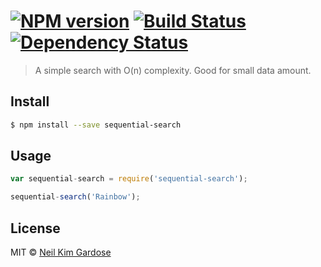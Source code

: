 #  [![NPM version][npm-image]][npm-url] [![Build Status][travis-image]][travis-url] [![Dependency Status][daviddm-url]][daviddm-image]

>  A simple search with O(n) complexity. Good for small data amount.


## Install

```sh
$ npm install --save sequential-search
```


## Usage

```js
var sequential-search = require('sequential-search');

sequential-search('Rainbow');
```


## License

MIT © [Neil Kim Gardose](https://github.com/nkpgardose)


[npm-url]: https://npmjs.org/package/sequential-search
[npm-image]: https://badge.fury.io/js/sequential-search.svg
[travis-url]: https://travis-ci.org/nkpgardose/sequential-search
[travis-image]: https://travis-ci.org/nkpgardose/sequential-search.svg?branch=master
[daviddm-url]: https://david-dm.org/nkpgardose/sequential-search.svg?theme=shields.io
[daviddm-image]: https://david-dm.org/nkpgardose/sequential-search
